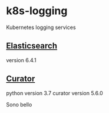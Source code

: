 # k8s-logging
Kubernetes logging services

## [Elasticsearch](elasticsearch)
version 6.4.1

## [Curator](curator)
python version 3.7
curator version 5.6.0

Sono bello